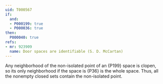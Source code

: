 ```yaml
---
uid: T000567
if:
  and:
  - P000199: true
  - P000036: true
then:
  P000040: true
refs:
- mr: 923909
  name: Door spaces are identifiable (S. D. McCartan)
---
```

Any neighborhood of the non-isolated point of an {P199} space is clopen,
so its only neighborhood if the space is {P36} is the whole space.
Thus, all the nonempty closed sets contain the non-isolated point.
